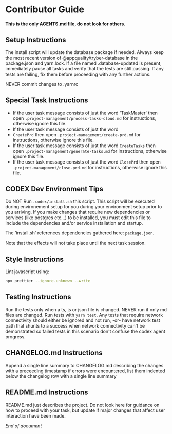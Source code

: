 # Contributor Guide

**This is the only AGENTS.md file, do not look for others.**

## Setup Instructions

The install script will update the database package if needed. Always keep the most recent version of @appquality/tryber-database in the package.json and yarn.lock.
If a file named .database-updated is present, immediately pause all tasks and verify that the tests are still passing.
If any tests are failing, fix them before proceeding with any further actions.

NEVER commit changes to .yarnrc

## Special Task Instructions

- If the user task message consists of just the word 'TaskMaster' then open `.project-management/process-tasks-cloud.md` for instructions, otherwise ignore this file.
- If the user task message consists of just the word
- `CreatePrd` then open `.project-management/create-prd.md` for instructions, otherwise ignore this file.
- If the user task message consists of just the word `CreateTasks` then open `.project-management/generate-tasks.md` for instructions, otherwise ignore this file.
- If the user task message consists of just the word `ClosePrd` then open `.project-management/close-prd.md` for instructions, otherwise ignore this file.

## CODEX Dev Environment Tips

Do NOT Run `.codex/install.sh` this script. This script will be executed during environement setup for you during your environment setup prior to you arriving. If you make changes that require new dependencies or services (like postgres etc...) to be installed, you must edit this file to include the dependencies and/or service installation and startup.

The 'install.sh' references dependencies gathered here: `package.json`.

Note that the effects will not take place until the next task session.

## Style Instructions

Lint javascript using:

```bash
npx prettier --ignore-unknown --write
```

## Testing Instructions

Run the tests only when a ts, js or json file is changed. NEVER run if only md files are changed.
Run tests with `yarn test`. Any tests that require network connectivity should either be ignored and not run, -or- have network test path that shunts to a success when network connectivity can't be demonstrated so failed tests in this scenario don't confuse the codex agent progress.

## CHANGELOG.md Instructions

Append a single line summary to CHANGELOG.md describing the changes with a preceeding timestamp
if errors were encountered, list them indented below the changelog row with a single line summary

## README.md Instructions

README.md just describes the project. Do not look here for guidance on how to proceed with your task, but update if major changes that affect user interaction have been made.

_End of document_
